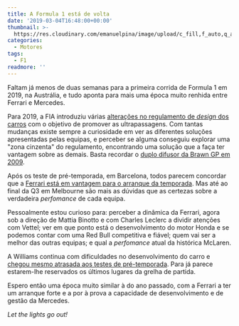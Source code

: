 ```yaml
---
title: A Formula 1 está de volta
date: '2019-03-04T16:48:00+00:00'
thumbnail: >-
  https://res.cloudinary.com/emanuelpina/image/upload/c_fill,f_auto,q_auto,w_900/v1558565914/2019/Hamilton-W10-Testes-Barcelona.jpg
categories:
  - Motores
tags:
  - F1
readmore: ''
---
```

Faltam já menos de duas semanas para a primeira corrida de Formula 1 em 2019, na Austrália, e tudo aponta para mais uma época muito renhida entre Ferrari e Mercedes.

Para 2019, a FIA introduziu várias [alterações no regulamento de _design_ dos carros](https://www.formula1.com/en/latest/article.tech-tuesday-examining-the-2019-f1-rule-changes-to-boost-overtaking.23fJzpa2wQUW2MQImMiIgw.html) com o objetivo de promover as ultrapassagens. Com tantas mudanças existe sempre a curiosidade em ver as diferentes soluções apresentadas pelas equipas, e perceber se alguma conseguiu explorar uma "zona cinzenta" do regulamento, encontrando uma solução que a faça ter vantagem sobre as demais. Basta recordar o [duplo difusor da Brawn GP em 2009](https://www.autosport.com/f1/news/73700/technical-analysis-brawn-gp-bgp-001).

Após os teste de pré-temporada, em Barcelona, todos parecem concordar que a [Ferrari está em vantagem para o arranque da temporada](https://twitter.com/karunchandhok/status/1101770786581422080). Mas até ao final da Q3 em Melbourne são mais as dúvidas que as certezas sobre a verdadeira _perfomance_ de cada equipa.

Pessoalmente estou curioso para: perceber a dinâmica da Ferrari, agora sob a direção de Mattia Binotto e com Charles <span class="js-about-item-abstr">Leclerc</span> a dividir atenções com Vettel; ver em que ponto está o desenvolvimento do motor Honda e se podemos contar com uma Red Bull competitiva e fiável; quem vai ser a melhor das outras equipas; e qual a _perfomance_ atual da histórica McLaren.

A Williams continua com dificuldades no desenvolvimento do carro e [chegou mesmo atrasada aos testes de pré-temporada](https://www.gptoday.net/en/news/f1/245323/williams-testing-delay-is-embarrassing). Para já parece estarem-lhe reservados os últimos lugares da grelha de partida.

Espero então uma época muito similar à do ano passado, com a Ferrari a ter um arranque forte e a por à prova a capacidade de desenvolvimento e de gestão da Mercedes.

_Let the lights go out!_
